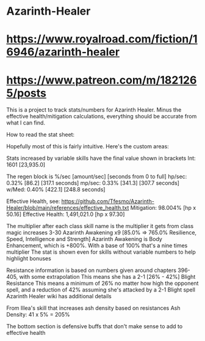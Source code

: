 # Azarinth-Healer
# https://www.royalroad.com/fiction/16946/azarinth-healer
# https://www.patreon.com/m/1821265/posts

This is a project to track stats/numbers for Azarinth Healer.
Minus the effective health/mitigation calculations, everything should be accurate from what I can find.

How to read the stat sheet:

Hopefully most of this is fairly intuitive.  Here's the custom areas:

Stats increased by variable skills have the final value shown in brackets
Int: 1601 [23,935.0]

The regen block is %/sec [amount/sec] [seconds from 0 to full]
hp/sec:  0.32% [86.2] [317.1 seconds]
mp/sec:  0.33% [341.3] [307.7 seconds]
w/Med:   0.40% [422.1] [248.8 seconds]

Effective Health, see: https://github.com/Tfesmo/Azarinth-Healer/blob/main/references/effective_health.txt
Mitigation:       98.004%     [hp x 50.16]
Effective Health: 1,491,021.0 [hp x 97.30]

The multiplier after each class skill name is the multiplier it gets from class magic increases
3-30 Azarinth Awakening       x9 [85.0% => 765.0% Resilience, Speed, Intelligence and Strength]
Azarinth Awakening is Body Enhancement, which is +800%.  With a base of 100% that's a nine times multiplier
The stat is shown even for skills without variable numbers to help highlight bonuses

Resistance information is based on numbers given around chapters 396-405, with some extrapolation
This means she has a 
2-1   [26% - 42%] Blight Resistance
This means a minimum of 26% no matter how high the opponent spell, and a reduction of 42% assuming she's attacked by a 2-1 Blight spell
Azarinth Healer wiki has additional details

From Illea's skill that increases ash density based on resistances
Ash Density: 41 x 5% = 205%

The bottom section is defensive buffs that don't make sense to add to effective health
